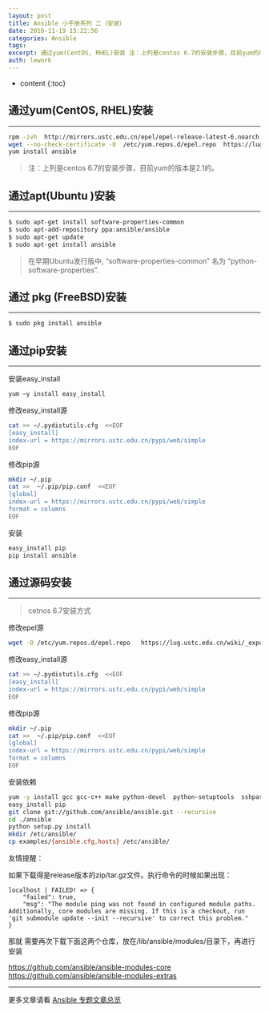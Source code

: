 ```yaml
---
layout: post
title: Ansible 小手册系列 二（安装）
date: 2016-11-19 15:22:56
categories: Ansible
tags:
excerpt: 通过yum(CentOS, RHEL)安装 注：上列是centos 6.7的安装步骤，目前yum的版本是2.1的。 通过apt(Ubuntu )...
auth: lework
---
```

* content
{:toc}

## 通过yum(CentOS, RHEL)安装
---

```bash
rpm -ivh  http://mirrors.ustc.edu.cn/epel/epel-release-latest-6.noarch.rpm
wget --no-check-certificate -O  /etc/yum.repos.d/epel.repo  https://lug.ustc.edu.cn/wiki/_export/code/mirrors/help/epel?codeblock=0
yum install ansible
```
> 注：上列是centos 6.7的安装步骤，目前yum的版本是2.1的。
	
## 通过apt(Ubuntu )安装
---

```bash
$ sudo apt-get install software-properties-common
$ sudo apt-add-repository ppa:ansible/ansible
$ sudo apt-get update
$ sudo apt-get install ansible
```

> 在早期Ubuntu发行版中, “software-properties-common” 名为 “python-software-properties”.
	
## 通过 pkg (FreeBSD)安装
---

```bash
$ sudo pkg install ansible
```

## 通过pip安装
---

安装easy_install

```bash
yum –y install easy_install
```
修改easy_install源

```bash
cat >> ~/.pydistutils.cfg  <<EOF
[easy_install]
index-url = https://mirrors.ustc.edu.cn/pypi/web/simple
EOF
````

修改pip源

```bash
mkdir ~/.pip
cat >>  ~/.pip/pip.conf  <<EOF
[global]
index-url = https://mirrors.ustc.edu.cn/pypi/web/simple
format = columns
EOF
```
安装

```bash
easy_install pip
pip install ansible
```
## 通过源码安装
---

> cetnos 6.7安装方式

修改epel源

```bash
wget -O /etc/yum.repos.d/epel.repo   https://lug.ustc.edu.cn/wiki/_export/code/mirrors/help/epel?codeblock=0
```

修改easy_install源

```bash
cat >> ~/.pydistutils.cfg  <<EOF
[easy_install]
index-url = https://mirrors.ustc.edu.cn/pypi/web/simple
EOF
```

修改pip源

```bash
mkdir ~/.pip
cat >>  ~/.pip/pip.conf  <<EOF
[global]
index-url = https://mirrors.ustc.edu.cn/pypi/web/simple
format = columns
EOF
```
	
安装依赖

```bash
yum -y install gcc gcc-c++ make python-devel  python-setuptools  sshpass
easy_install pip
git clone git://github.com/ansible/ansible.git --recursive
cd ./ansible
python setup.py install
mkdir /etc/ansible/
cp examples/{ansible.cfg,hosts} /etc/ansible/
```

友情提醒：

如果下载得是release版本的zip/tar.gz文件。执行命令的时候如果出现：

```
localhost | FAILED! => {
    "failed": true, 
    "msg": "The module ping was not found in configured module paths. Additionally, core modules are missing. If this is a checkout, run 'git submodule update --init --recursive' to correct this problem."
}
```
那就 需要再次下载下面这两个仓库，放在/lib/ansible/modules/目录下，再进行安装

https://github.com/ansible/ansible-modules-core
https://github.com/ansible/ansible-modules-extras

---
更多文章请看 [Ansible 专题文章总览](http://www.jianshu.com/p/c56a88b103f8)
